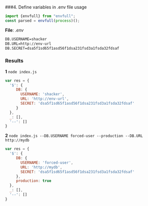 ###4. Define variables in .env file usage
```typescript
import {envfull} from "envfull";
const parsed = envfull(process)();
```
**File**: *.env*
```cmd
DB.USERNAME=shacker
DB.URL=http://env-url
DB.SECRET=dsa5f1sd65f1asd56f1dsa231fsd3a1fsda32fdsaf
```
### Results
 **1** `node index.js`
   ```javascript
   var res = {
     '$': {
        DB: { 
          USERNAME: 'shacker',
          URL: 'http://env-url',
          SECRET: 'dsa5f1sd65f1asd56f1dsa231fsd3a1fsda32fdsaf'
        } 
     },
     _: [],
     '--': []
   }
   ```
 **2** `node index.js --DB.USERNAME forced-user --production --DB.URL http://mydb`
```javascript
var res = {
  '$': {
     DB: { 
       USERNAME: 'forced-user',
       URL: 'http://mydb',
       SECRET: 'dsa5f1sd65f1asd56f1dsa231fsd3a1fsda32fdsaf'
     },
     production: true
  },
  _: [],
  '--': []
}
```
